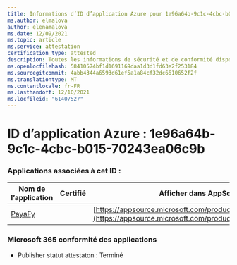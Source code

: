 ```yaml
---
title: Informations d’ID d’application Azure pour 1e96a64b-9c1c-4cbc-b015-70243ea06c9b
ms.author: elmalova
author: elenamalova
ms.date: 12/09/2021
ms.topic: article
ms.service: attestation
certification_type: attested
description: Toutes les informations de sécurité et de conformité disponibles pour 1e96a64b-9c1c-4cbc-b015-70243ea06c9b.
ms.openlocfilehash: 58410574bf1d1691169daa1d3d1fd63e2f253184
ms.sourcegitcommit: 4abb4344a6593d61ef5a1a84cf32dc6610652f2f
ms.translationtype: MT
ms.contentlocale: fr-FR
ms.lasthandoff: 12/10/2021
ms.locfileid: "61407527"
---
```

# <a name="azure-app-id-1e96a64b-9c1c-4cbc-b015-70243ea06c9b"></a>ID d’application Azure : 1e96a64b-9c1c-4cbc-b015-70243ea06c9b


### <a name="apps-associated-with-this-id"></a>Applications associées à cet ID :
| **Nom de l’application** | **Certifié** | **Afficher dans AppSource** |
|--------------|---------------|-----------------------|
| [PayaFy](https://docs.microsoft.com/microsoft-365-app-certification/forward/WA200003397) |  | [https://appsource.microsoft.com/product/office/WA200003397](https://appsource.microsoft.com/product/office/WA200003397) |

### <a name="microsoft-365-app-compliance-status"></a>Microsoft 365 conformité des applications
- Publisher statut attestaton : Terminé
